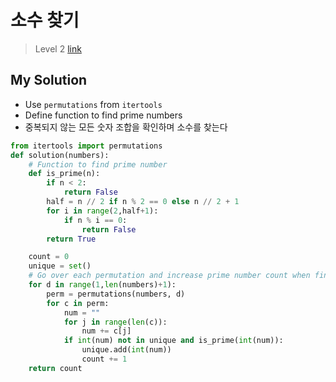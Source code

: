 # 소수 찾기

> Level 2
> [link](https://programmers.co.kr/learn/courses/30/lessons/42839)

## My Solution

- Use `permutations` from `itertools`
- Define function to find prime numbers
- 중복되지 않는 모든 숫자 조합을 확인하며 소수를 찾는다

```python
from itertools import permutations
def solution(numbers):
    # Function to find prime number
    def is_prime(n):
        if n < 2:
            return False
        half = n // 2 if n % 2 == 0 else n // 2 + 1
        for i in range(2,half+1):
            if n % i == 0:
                return False
        return True

    count = 0
    unique = set()
    # Go over each permutation and increase prime number count when finding one
    for d in range(1,len(numbers)+1):
        perm = permutations(numbers, d)
        for c in perm:
            num = ""
            for j in range(len(c)):
                num += c[j]
            if int(num) not in unique and is_prime(int(num)):
                unique.add(int(num))
                count += 1
    return count
```
